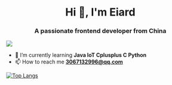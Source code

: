 <h1 align="center"> Hi 👋, I'm Eiard  </h1>
<h3 align="center"> A passionate frontend developer from China </h3>

![](https://komarev.com/ghpvc/?username=Eiard)

- 🌱 I’m currently learning **Java IoT Cplusplus C Python**
- 📫 How to reach me **3067132996@qq.com**   

[![Top Langs](https://github-readme-stats.vercel.app/api/top-langs/?username=Eiard&layout=compact&langs_count=10&hide=cmake,makefile)](https://github.com/anuraghazra/github-readme-stats)
 

